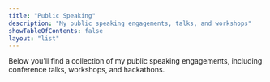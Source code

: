 ```yaml
---
title: "Public Speaking"
description: "My public speaking engagements, talks, and workshops"
showTableOfContents: false
layout: "list"
---
```


Below you'll find a collection of my public speaking engagements, including conference talks, workshops, and hackathons.